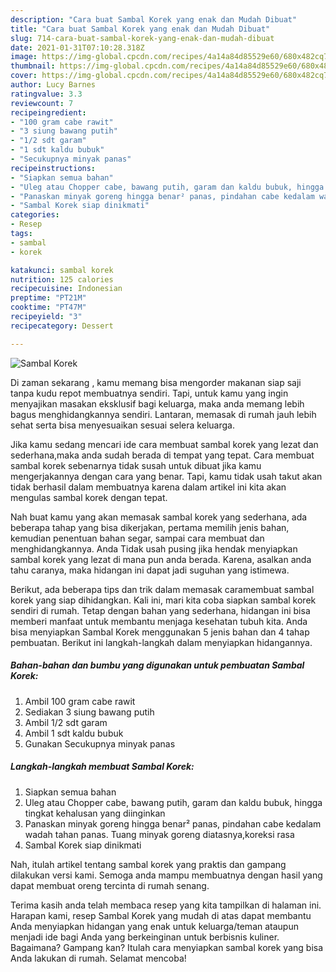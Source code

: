 ```yaml
---
description: "Cara buat Sambal Korek yang enak dan Mudah Dibuat"
title: "Cara buat Sambal Korek yang enak dan Mudah Dibuat"
slug: 714-cara-buat-sambal-korek-yang-enak-dan-mudah-dibuat
date: 2021-01-31T07:10:28.318Z
image: https://img-global.cpcdn.com/recipes/4a14a84d85529e60/680x482cq70/sambal-korek-foto-resep-utama.jpg
thumbnail: https://img-global.cpcdn.com/recipes/4a14a84d85529e60/680x482cq70/sambal-korek-foto-resep-utama.jpg
cover: https://img-global.cpcdn.com/recipes/4a14a84d85529e60/680x482cq70/sambal-korek-foto-resep-utama.jpg
author: Lucy Barnes
ratingvalue: 3.3
reviewcount: 7
recipeingredient:
- "100 gram cabe rawit"
- "3 siung bawang putih"
- "1/2 sdt garam"
- "1 sdt kaldu bubuk"
- "Secukupnya minyak panas"
recipeinstructions:
- "Siapkan semua bahan"
- "Uleg atau Chopper cabe, bawang putih, garam dan kaldu bubuk, hingga tingkat kehalusan yang diinginkan"
- "Panaskan minyak goreng hingga benar² panas, pindahan cabe kedalam wadah tahan panas. Tuang minyak goreng diatasnya,koreksi rasa"
- "Sambal Korek siap dinikmati"
categories:
- Resep
tags:
- sambal
- korek

katakunci: sambal korek 
nutrition: 125 calories
recipecuisine: Indonesian
preptime: "PT21M"
cooktime: "PT47M"
recipeyield: "3"
recipecategory: Dessert

---
```



![Sambal Korek](https://img-global.cpcdn.com/recipes/4a14a84d85529e60/680x482cq70/sambal-korek-foto-resep-utama.jpg)

Di zaman  sekarang , kamu memang bisa mengorder makanan siap saji tanpa kudu repot membuatnya sendiri. Tapi, untuk kamu yang ingin menyajikan masakan eksklusif bagi keluarga, maka anda memang lebih bagus menghidangkannya sendiri. Lantaran, memasak di rumah jauh lebih sehat serta bisa menyesuaikan sesuai selera keluarga.

Jika kamu sedang mencari ide cara membuat sambal korek yang lezat dan sederhana,maka anda sudah berada di tempat yang tepat. Cara membuat sambal korek  sebenarnya tidak susah untuk dibuat jika kamu mengerjakannya dengan cara yang benar. Tapi, kamu tidak usah takut akan tidak berhasil dalam membuatnya 
karena dalam artikel ini kita akan mengulas sambal korek dengan tepat.  



Nah buat kamu yang akan memasak sambal korek yang sederhana, ada beberapa tahap yang bisa dikerjakan, pertama memilih jenis bahan, kemudian penentuan bahan segar, sampai cara membuat dan menghidangkannya. Anda Tidak usah pusing jika hendak menyiapkan sambal korek yang lezat di mana pun anda berada. Karena, asalkan anda  tahu caranya, maka hidangan ini dapat jadi suguhan yang istimewa.

Berikut, ada beberapa tips dan trik dalam memasak caramembuat sambal korek yang siap dihidangkan. Kali ini, mari kita coba siapkan sambal korek sendiri di rumah. Tetap dengan bahan yang sederhana, hidangan ini bisa memberi manfaat untuk membantu menjaga kesehatan tubuh kita. Anda bisa menyiapkan Sambal Korek menggunakan 5 jenis bahan dan 4 tahap pembuatan. Berikut ini langkah-langkah dalam menyiapkan hidangannya.

<!--inarticleads1-->

##### Bahan-bahan dan bumbu yang digunakan untuk pembuatan Sambal Korek:

1. Ambil 100 gram cabe rawit
1. Sediakan 3 siung bawang putih
1. Ambil 1/2 sdt garam
1. Ambil 1 sdt kaldu bubuk
1. Gunakan Secukupnya minyak panas




<!--inarticleads2-->

##### Langkah-langkah membuat Sambal Korek:

1. Siapkan semua bahan
1. Uleg atau Chopper cabe, bawang putih, garam dan kaldu bubuk, hingga tingkat kehalusan yang diinginkan
1. Panaskan minyak goreng hingga benar² panas, pindahan cabe kedalam wadah tahan panas. Tuang minyak goreng diatasnya,koreksi rasa
1. Sambal Korek siap dinikmati




Nah, itulah artikel tentang  sambal korek  yang praktis dan gampang dilakukan versi kami. Semoga anda mampu membuatnya dengan hasil yang dapat membuat oreng tercinta di rumah senang. 

Terima kasih anda telah membaca resep yang kita tampilkan di halaman ini. Harapan kami, resep  Sambal Korek yang mudah di atas dapat membantu Anda menyiapkan hidangan yang enak untuk keluarga/teman ataupun menjadi ide bagi Anda yang berkeinginan untuk berbisnis kuliner. Bagaimana? Gampang kan? Itulah cara menyiapkan sambal korek yang bisa Anda lakukan di rumah. Selamat mencoba!

